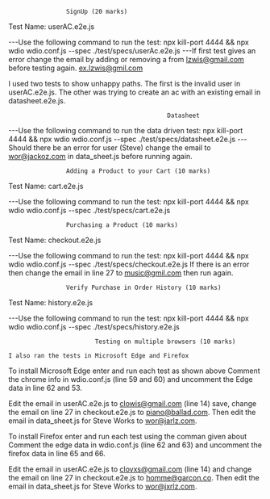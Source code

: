 
                    SignUp (20 marks)
Test Name: userAC.e2e.js 

---Use the following command to run the test: npx kill-port 4444 && npx wdio wdio.conf.js --spec ./test/specs/userAc.e2e.js
---If first test gives an error change the email by adding or removing a from lzwis@gmail.com before testing again. ex.lzwis@gmil.com

I used two tests to show unhappy paths. The first is the invalid user in userAC.e2e.js. The other was trying to create an ac with an existing email in datasheet.e2e.js. 
                                                
                                                Datasheet
---Use the following command to run the data driven test: npx kill-port 4444 && npx wdio wdio.conf.js --spec ./test/specs/datasheet.e2e.js
---Should there be an error for user (Steve) change the email to wor@jackoz.com in data_sheet.js before running again. 


                    Adding a Product to your Cart (10 marks)
Test Name: cart.e2e.js 

---Use the following command to run the test: npx kill-port 4444 && npx wdio wdio.conf.js --spec ./test/specs/cart.e2e.js


                    Purchasing a Product (10 marks)
Test Name: checkout.e2e.js 

---Use the following command to run the test: npx kill-port 4444 && npx wdio wdio.conf.js --spec ./test/specs/checkout.e2e.js
If there is an error then change the email in line 27 to music@gmil.com then run again.


                    Verify Purchase in Order History (10 marks)
Test Name: history.e2e.js 

---Use the following command to run the test: npx kill-port 4444 && npx wdio wdio.conf.js --spec ./test/specs/history.e2e.js



                            Testing on multiple browsers (10 marks)

    I also ran the tests in Microsoft Edge and Firefox

To install Microsoft Edge enter and run each test as shown above
Comment the chrome info in wdio.conf.js (line 59 and 60) and uncomment the Edge data in line 62 and 53.

Edit the email in userAC.e2e.js to clowis@gmail.com (line 14) save, change the email on line 27 in checkout.e2e.js to piano@ballad.com. Then edit the email in data_sheet.js for Steve Works to wor@jarlz.com. 



To install Firefox enter and run each test using the comman given about 
Comment the edge data in wdio.conf.js (line 62 and 63) and uncomment the firefox data in line 65 and 66.

Edit the email in userAC.e2e.js to clovxs@gmail.com (line 14) and change the email on line 27 in checkout.e2e.js to homme@garcon.co. Then edit the email in data_sheet.js for Steve Works to wor@jxrlz.com. 

